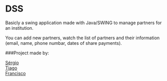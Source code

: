 # DSS

<p>Basicly a swing application made with Java/SWING to manage partners for an institution.</p>
<p>You can add new partners, watch the list of partners and their information (email, name, phone numbar, dates of share payments).<p>

###Project made by:

[Sérgio](http://github.com/a-sac) <br>
[Tiago](http://github.com/tdaa) <br>
[Francisco](http://github.com/FranciscoLira)
